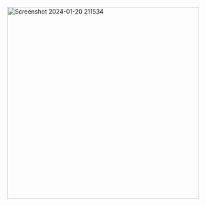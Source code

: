 <img width="450" alt="Screenshot 2024-01-20 211534" src="https://github.com/Ishay1997/snake-game/assets/74185897/21db4bc8-e752-45b3-b942-fb006649e371">
